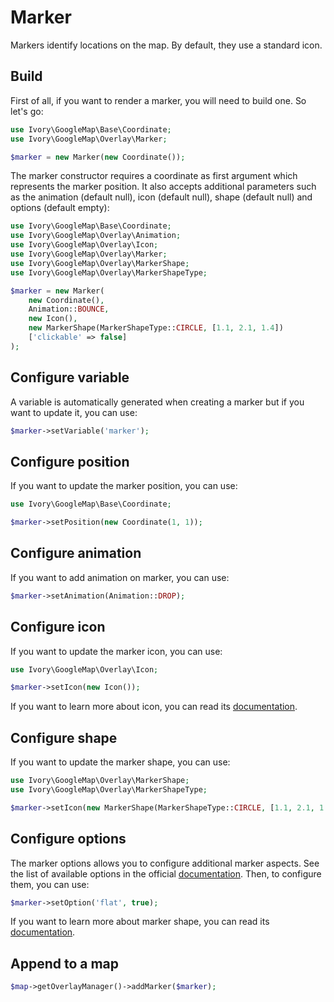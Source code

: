 # Marker

Markers identify locations on the map. By default, they use a standard icon.

## Build

First of all, if you want to render a marker, you will need to build one. So let's go:

``` php
use Ivory\GoogleMap\Base\Coordinate;
use Ivory\GoogleMap\Overlay\Marker;

$marker = new Marker(new Coordinate());
```

The marker constructor requires a coordinate as first argument which represents the marker position. It also accepts 
additional parameters such as the animation (default null), icon (default null), shape (default null) and 
options (default empty):

``` php
use Ivory\GoogleMap\Base\Coordinate;
use Ivory\GoogleMap\Overlay\Animation;
use Ivory\GoogleMap\Overlay\Icon;
use Ivory\GoogleMap\Overlay\Marker;
use Ivory\GoogleMap\Overlay\MarkerShape;
use Ivory\GoogleMap\Overlay\MarkerShapeType;

$marker = new Marker(
    new Coordinate(),
    Animation::BOUNCE,
    new Icon(),
    new MarkerShape(MarkerShapeType::CIRCLE, [1.1, 2.1, 1.4])
    ['clickable' => false]
);
```

## Configure variable

A variable is automatically generated when creating a marker but if you want to update it, you can use:

``` php
$marker->setVariable('marker');
```

## Configure position

If you want to update the marker position, you can use:

``` php
use Ivory\GoogleMap\Base\Coordinate;

$marker->setPosition(new Coordinate(1, 1));
```

## Configure animation

If you want to add animation on marker, you can use:

``` php
$marker->setAnimation(Animation::DROP);
```

## Configure icon

If you want to update the marker icon, you can use:

``` php
use Ivory\GoogleMap\Overlay\Icon;

$marker->setIcon(new Icon());
```

If you want to learn more about icon, you can read its [documentation](/doc/overlay/icon.md).

## Configure shape

If you want to update the marker shape, you can use:

``` php
use Ivory\GoogleMap\Overlay\MarkerShape;
use Ivory\GoogleMap\Overlay\MarkerShapeType;

$marker->setIcon(new MarkerShape(MarkerShapeType::CIRCLE, [1.1, 2.1, 1.4]));
```

## Configure options

The marker options allows you to configure additional marker aspects. See the list of available options in the 
official [documentation](https://developers.google.com/maps/documentation/javascript/reference#MarkerOptions). 
Then, to configure them, you can use:

``` php
$marker->setOption('flat', true);
```

If you want to learn more about marker shape, you can read its [documentation](/doc/overlay/marker_shape.md).

## Append to a map

``` php
$map->getOverlayManager()->addMarker($marker);
```
